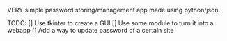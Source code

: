 VERY simple password storing/management app made using python/json. 

TODO: 
[] Use tkinter to create a GUI
[] Use some module to turn it into a webapp
[] Add a way to update password of a certain site